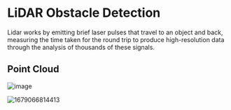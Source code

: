 # LiDAR Obstacle Detection
Lidar works by emitting brief laser pulses that travel to an object and back, measuring the time taken for the round trip to produce high-resolution data through the analysis of thousands of these signals.

## Point Cloud 
![image](https://github.com/user-attachments/assets/5deaac5e-c03b-4686-8b67-2314bbcbdf0d)

![1679066814413](https://github.com/user-attachments/assets/4132aa55-3be7-4a98-8339-b9be7bcac718)
